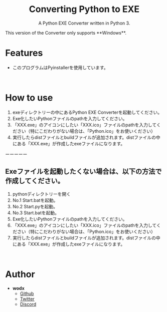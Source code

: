 <h1 align="center">Converting Python to EXE</h1>
<p align="center">A Python EXE Converter written in Python 3.</p>
This version of the Converter only supports **Windows**.

# Features
 - このプログラムはPyinstallerを使用しています。

<br>

# How to use
 1. exeディレクトリーの中にあるPython EXE Converterを起動してください。
 2. Exe化したいPythonファイルのpathを入力してください。
 3. 「XXX.exe」のアイコンにしたい「XXX.ico」ファイルのpathを入力してください（特にこだわりがない場合は、「Python.ico」をお使いください）
 4.  実行したらdistファイルとbuildファイルが追加されます。distファイルの中にある「XXX.exe」が作成したexeファイルになります。
 
 ーーーーー
 ## Exeファイルを起動したくない場合は、以下の方法で作成してください。

 1. pythonディレクトリーを開く
 2. No.1 Start.batを起動。
 3. No.2 Start.pyを起動。
 4. No.3 Start.batを起動。
 4. Exe化したいPythonファイルのpathを入力してください。
 5. 「XXX.exe」のアイコンにしたい「XXX.ico」ファイルのpathを入力してください（特にこだわりがない場合は、「Python.ico」をお使いください）
 6. 実行したらdistファイルとbuildファイルが追加されます。distファイルの中にある「XXX.exe」が作成したexeファイルになります。


<br>

# Author
- **wodx**
    - [Github](https://github.com/RunaLKPC)
    - [Twitter](https://twitter.com/LKPC)
    - [Discord](https://discord.gg/R.#4474)